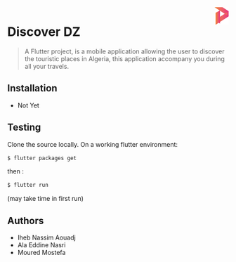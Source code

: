 <img src="assets/logo_rose.png"  align="right" height="40" />

# Discover DZ
> A Flutter project,
> is a mobile application allowing the user to discover the touristic places in Algeria, this application accompany you during all your travels.

## Installation

- Not Yet

## Testing
Clone the source locally.
On a working flutter environment:
  
```sh
$ flutter packages get
```
then :
  
```sh
$ flutter run 
```
(may take time in first run)


## Authors
- Iheb Nassim Aouadj
- Ala Eddine Nasri
- Moured Mostefa



